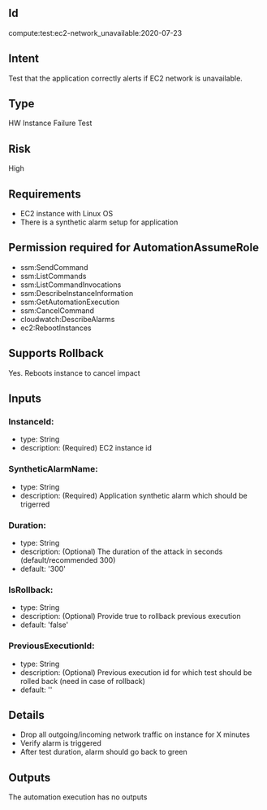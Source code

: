## Id
compute:test:ec2-network_unavailable:2020-07-23

## Intent
Test that the application correctly alerts if EC2 network is unavailable.

## Type
HW Instance Failure Test

## Risk
High

## Requirements
* EC2 instance with Linux OS 
* There is a synthetic alarm setup for application

## Permission required for AutomationAssumeRole
* ssm:SendCommand
* ssm:ListCommands
* ssm:ListCommandInvocations
* ssm:DescribeInstanceInformation
* ssm:GetAutomationExecution
* ssm:CancelCommand
* cloudwatch:DescribeAlarms
* ec2:RebootInstances

## Supports Rollback
Yes. Reboots instance to cancel impact

## Inputs
### InstanceId:
   * type: String
   * description: (Required) EC2 instance id
### SyntheticAlarmName:
   * type: String
   * description: (Required) Application synthetic alarm which should be trigerred
### Duration:
   * type: String
   * description: (Optional) The duration of the attack in seconds (default/recommended 300)
   * default: '300'
### IsRollback:
   * type: String
   * description: (Optional) Provide true to rollback previous execution
   * default: 'false'
### PreviousExecutionId:
   * type: String
   * description: (Optional) Previous execution id for which test should be rolled back (need in case of rollback)
   * default: ''


## Details
  * Drop all outgoing/incoming network traffic on instance for X minutes
  * Verify alarm is triggered
  * After test duration, alarm should go back to green

## Outputs
The automation execution has no outputs